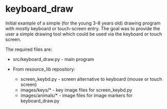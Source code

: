 # keyboard_draw
Initial example of a simple (for the young 3-8 years old) drawing program with mostly
keyboard or touch-screen entry.  The goal was to provide the  user a simple drawing
tool which could be used via the keyboard or touch screen.

The required files are:
  - src/keyboard_draw.py - main program

  - From resource_lib repository:
      - screen_keybd.py - screen alternative to keyboard (mouse or touch screen)
      - images/keys/* - key image files for screen_keybd.py
      - images/animals/* - image files for image markers for keyboard_draw.py
